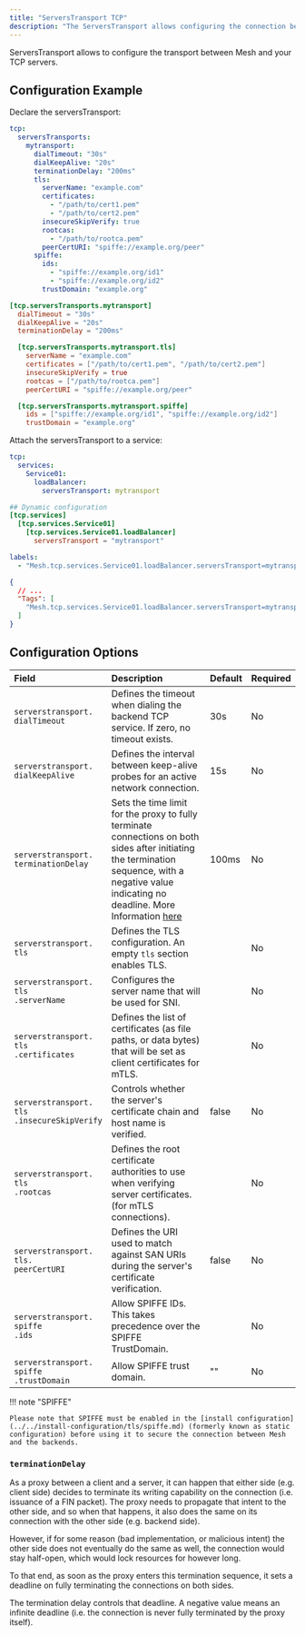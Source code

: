 ```yaml
---
title: "ServersTransport TCP"
description: "The ServersTransport allows configuring the connection between Mesh and the TCP servers in Kubernetes."
---
```


ServersTransport allows to configure the transport between Mesh and your TCP servers.

## Configuration Example

Declare the serversTransport:

```yaml tab="Structured (YAML)"
tcp:
  serversTransports:
    mytransport:
      dialTimeout: "30s"
      dialKeepAlive: "20s"
      terminationDelay: "200ms"
      tls:
        serverName: "example.com"
        certificates:
          - "/path/to/cert1.pem"
          - "/path/to/cert2.pem"
        insecureSkipVerify: true
        rootcas:
          - "/path/to/rootca.pem"
        peerCertURI: "spiffe://example.org/peer"
      spiffe:
        ids:
          - "spiffe://example.org/id1"
          - "spiffe://example.org/id2"
        trustDomain: "example.org"
```

```toml tab="Structured (TOML)"
[tcp.serversTransports.mytransport]
  dialTimeout = "30s"
  dialKeepAlive = "20s"
  terminationDelay = "200ms"

  [tcp.serversTransports.mytransport.tls]
    serverName = "example.com"
    certificates = ["/path/to/cert1.pem", "/path/to/cert2.pem"]
    insecureSkipVerify = true
    rootcas = ["/path/to/rootca.pem"]
    peerCertURI = "spiffe://example.org/peer"

  [tcp.serversTransports.mytransport.spiffe]
    ids = ["spiffe://example.org/id1", "spiffe://example.org/id2"]
    trustDomain = "example.org"
```

Attach the serversTransport to a service:

```yaml tab="Structured (YAML)"
tcp:
  services:
    Service01:
      loadBalancer:
        serversTransport: mytransport
```

```toml tab="Structured(TOML)"
## Dynamic configuration
[tcp.services]
  [tcp.services.Service01]
    [tcp.services.Service01.loadBalancer]
      serversTransport = "mytransport"
```

```yaml tab="Labels"
labels:
  - "Mesh.tcp.services.Service01.loadBalancer.serversTransport=mytransport"
```

```json tab="Tags"
{
  // ...
  "Tags": [
    "Mesh.tcp.services.Service01.loadBalancer.serversTransport=mytransport"
  ]
}
```

## Configuration Options

| Field | Description                                               | Default              | Required |
|:------|:----------------------------------------------------------|:---------------------|:---------|
| `serverstransport.`<br />`dialTimeout` | Defines the timeout when dialing the backend TCP service. If zero, no timeout exists.  | 30s | No |
| `serverstransport.`<br />`dialKeepAlive` | Defines the interval between keep-alive probes for an active network connection.  | 15s | No |
| `serverstransport.`<br />`terminationDelay` | Sets the time limit for the proxy to fully terminate connections on both sides after initiating the termination sequence, with a negative value indicating no deadline. More Information [here](#terminationdelay) | 100ms | No |
| `serverstransport.`<br />`tls` | Defines the TLS configuration. An empty `tls` section enables TLS. |  | No |
| `serverstransport.`<br />`tls`<br />`.serverName` | Configures the server name that will be used for SNI. |  | No |
| `serverstransport.`<br />`tls`<br />`.certificates` | Defines the list of certificates (as file paths, or data bytes) that will be set as client certificates for mTLS. |  | No |
| `serverstransport.`<br />`tls`<br />`.insecureSkipVerify` | Controls whether the server's certificate chain and host name is verified. | false  | No |
| `serverstransport.`<br />`tls`<br />`.rootcas` | Defines the root certificate authorities to use when verifying server certificates. (for mTLS connections). |  | No |
| `serverstransport.`<br />`tls.`<br />`peerCertURI` | Defines the URI used to match against SAN URIs during the server's certificate verification.  | false | No |
| `serverstransport.`<br />`spiffe`<br />`.ids` | Allow SPIFFE IDs.<br />This takes precedence over the SPIFFE TrustDomain. |  | No |
| `serverstransport.`<br />`spiffe`<br />`.trustDomain` | Allow SPIFFE trust domain. | ""  | No |

!!! note "SPIFFE"

    Please note that SPIFFE must be enabled in the [install configuration](../../install-configuration/tls/spiffe.md) (formerly known as static configuration) before using it to secure the connection between Mesh and the backends.

### `terminationDelay`

As a proxy between a client and a server, it can happen that either side (e.g. client side) decides to terminate its writing capability on the connection (i.e. issuance of a FIN packet).
The proxy needs to propagate that intent to the other side, and so when that happens, it also does the same on its connection with the other side (e.g. backend side).

However, if for some reason (bad implementation, or malicious intent) the other side does not eventually do the same as well,
the connection would stay half-open, which would lock resources for however long.

To that end, as soon as the proxy enters this termination sequence, it sets a deadline on fully terminating the connections on both sides.

The termination delay controls that deadline.
A negative value means an infinite deadline (i.e. the connection is never fully terminated by the proxy itself).
